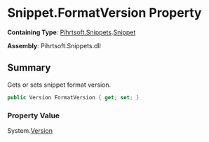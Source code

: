 # Snippet\.FormatVersion Property

**Containing Type**: [Pihrtsoft.Snippets](../../README.md)\.[Snippet](../README.md)

**Assembly**: Pihrtsoft\.Snippets\.dll

## Summary

Gets or sets snippet format version\.

```csharp
public Version FormatVersion { get; set; }
```

### Property Value

System\.[Version](https://docs.microsoft.com/en-us/dotnet/api/system.version)


